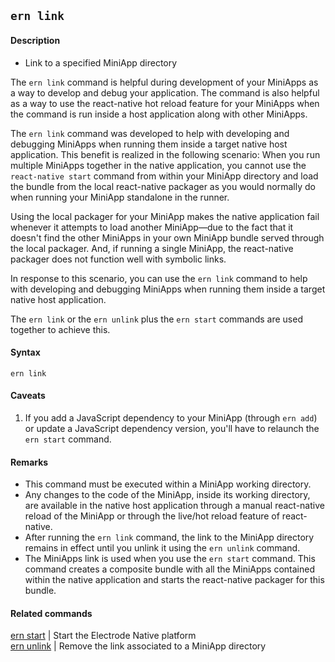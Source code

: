 ## `ern link`

#### Description

- Link to a specified MiniApp directory

The `ern link` command is helpful during development of your MiniApps as a way to develop and debug your application. The command is also helpful as a way to use the react-native hot reload feature for your MiniApps when the command is run inside a host application along with other MiniApps.

The `ern link` command was developed to help with developing and debugging MiniApps when running them inside a target native host application. This benefit is realized in the following scenario: When you run multiple MiniApps together in the native application, you cannot use the `react-native start` command from within your MiniApp directory and load the bundle from the local react-native packager as you would normally do when running your MiniApp standalone in the runner.

Using the local packager for your MiniApp makes the native application fail whenever it attempts to load another MiniApp—due to the fact that it doesn't find the other MiniApps in your own MiniApp bundle served through the local packager. And, if running a single MiniApp, the react-native packager does not function well with symbolic links.

In response to this scenario, you can use the `ern link` command to help with developing and debugging MiniApps when running them inside a target native host application.

The `ern link` or the `ern unlink` plus the `ern start` commands are used together to achieve this.

#### Syntax

`ern link`

#### Caveats

1. If you add a JavaScript dependency to your MiniApp (through `ern add`) or update a JavaScript dependency version, you'll have to relaunch the `ern start` command.

#### Remarks

- This command must be executed within a MiniApp working directory.
- Any changes to the code of the MiniApp, inside its working directory, are available in the native host application through a manual react-native reload of the MiniApp or through the live/hot reload feature of react-native.
- After running the `ern link` command, the link to the MiniApp directory remains in effect until you unlink it using the `ern unlink` command.
- The MiniApps link is used when you use the `ern start` command. This command creates a composite bundle with all the MiniApps contained within the native application and starts the react-native packager for this bundle.

#### Related commands

[ern start] | Start the Electrode Native platform  
 [ern unlink] | Remove the link associated to a MiniApp directory

[ern start]: ./start.md
[ern unlink]: ./unlink.md
